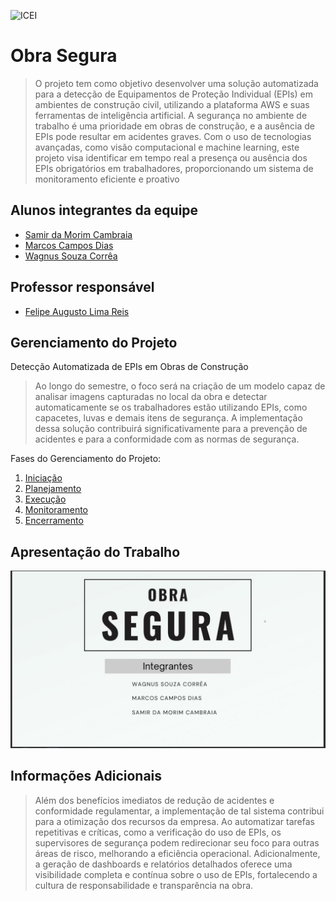 ![ICEI](images/icei-pucminas.png)

# Obra Segura

> O projeto tem como objetivo desenvolver uma solução automatizada para a detecção
de Equipamentos de Proteção Individual (EPIs) em ambientes de construção civil,
utilizando a plataforma AWS e suas ferramentas de inteligência artificial. A segurança
no ambiente de trabalho é uma prioridade em obras de construção, e a ausência de
EPIs pode resultar em acidentes graves. Com o uso de tecnologias avançadas, como
visão computacional e machine learning, este projeto visa identificar em tempo real a
presença ou ausência dos EPIs obrigatórios em trabalhadores, proporcionando um
sistema de monitoramento eficiente e proativo

## Alunos integrantes da equipe

* [Samir da Morim Cambraia](https://github.com/SamCambraia1)
* [Marcos Campos Dias](https://github.com/Awakened-Redstone)
* [Wagnus Souza Corrêa](https://github.com/Wagnus13)

## Professor responsável

* [Felipe Augusto Lima Reis](https://github.com/falreis)

## Gerenciamento do Projeto

Detecção Automatizada de EPIs em Obras de Construção

> Ao longo do semestre, o foco será na criação de um modelo capaz de analisar imagens
capturadas no local da obra e detectar automaticamente se os trabalhadores estão
utilizando EPIs, como capacetes, luvas e demais itens de segurança. A implementação
dessa solução contribuirá significativamente para a prevenção de acidentes e para a
conformidade com as normas de segurança.

Fases do Gerenciamento do Projeto:
1. [Iniciação](docs/01-iniciacao)
2. [Planejamento](docs/02-planejamento)
3. [Execução](docs/03-execucao)
4. [Monitoramento](docs/04-monitoramento)
5. [Encerramento](docs/05-encerramento)

## Apresentação do Trabalho

<!--
......  COLOQUE AQUI O SEU TEXTO ......

> Adicione aqui o vídeo explicativo do trabalho.
> Utilize a estrutura (link) abaixo para apresentação do vídeo.
> O vídeo deve ser postado obrigatoriamente de forma pública no Youtube ou qualquer outra plataforma 

> A imagem abaixo deve ser substituída por uma capa do vídeo de apresentação do trabalho.
> -->

[![Apresentação do projeto Obra Segura](images/thumbnail.jpeg)](https://www.youtube.com/watch?v=unq_cZ6NOwk "CLIQUE AQUI PARA ASSISTIR")

<!-- [![Apresentação do projeto Obra Segura](https://img.youtube.com/vi/Nl7-slg1B3A/0.jpg)](https://www.youtube.com/watch?v=Nl7-slg1B3A) -->

## Informações Adicionais

> Além dos benefícios imediatos de redução de acidentes e conformidade regulamentar, a implementação de tal sistema contribui para a otimização dos recursos da empresa. Ao automatizar tarefas repetitivas e críticas, como a verificação do uso de EPIs, os supervisores de segurança podem redirecionar seu foco para outras áreas de risco, melhorando a eficiência operacional. Adicionalmente, a geração de dashboards e relatórios detalhados oferece uma visibilidade completa e contínua sobre o uso de EPIs, fortalecendo a cultura de responsabilidade e transparência na obra.
